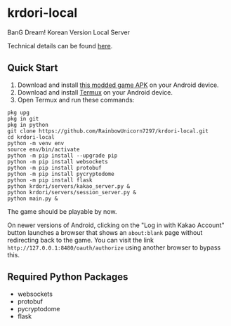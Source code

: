 # krdori-local
BanG Dream! Korean Version Local Server

Technical details can be found [here](README-technical.md).

## Quick Start
1. Download and install [this modded game APK](https://mega.nz/file/XJpA1ITT#65UCLON5ZUk0xaLXFFAcjJ8rbiFS1DoWv-PUx_-vhSA) on your Android device.
2. Download and install [Termux](https://f-droid.org/repo/com.termux_118.apk) on your Android device.
3. Open Termux and run these commands:
```
pkg upg
pkg in git
pkg in python
git clone https://github.com/RainbowUnicorn7297/krdori-local.git
cd krdori-local
python -m venv env
source env/bin/activate
python -m pip install --upgrade pip
python -m pip install websockets
python -m pip install protobuf
python -m pip install pycryptodome
python -m pip install flask
python krdori/servers/kakao_server.py &
python krdori/servers/session_server.py &
python main.py &
```
The game should be playable by now.

On newer versions of Android, clicking on the "Log in with Kakao Account" button launches a browser that shows an `about:blank` page without redirecting back to the game. You can visit the link `http://127.0.0.1:8480/oauth/authorize` using another browser to bypass this.

## Required Python Packages
- websockets
- protobuf
- pycryptodome
- flask
